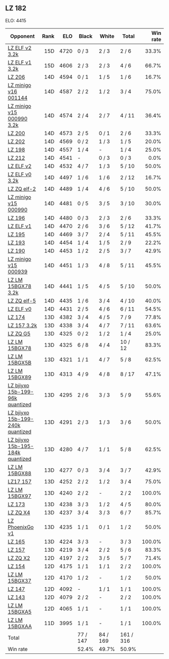 ## LZ 182 ##

ELO: 4415

Opponent | Rank | ELO | Black | White | Total | Win rate
---------|-----:|----:|-------|-------|-------|-------:
[LZ ELF v2 3.2k](LZ%20ELF%20v2%203.2k.md) | 15D | 4720 | 0 / 3 | 2 / 3 | 2 / 6 | 33.3%
[LZ ELF v1 3.2k](LZ%20ELF%20v1%203.2k.md) | 15D | 4606 | 2 / 3 | 2 / 3 | 4 / 6 | 66.7%
[LZ 206](LZ%20206.md) | 14D | 4594 | 0 / 1 | 1 / 5 | 1 / 6 | 16.7%
[LZ minigo v16 001144](LZ%20minigo%20v16%20001144.md) | 14D | 4587 | 2 / 2 | 1 / 2 | 3 / 4 | 75.0%
[LZ minigo v15 000990 3.2k](LZ%20minigo%20v15%20000990%203.2k.md) | 14D | 4574 | 2 / 4 | 2 / 7 | 4 / 11 | 36.4%
[LZ 200](LZ%20200.md) | 14D | 4573 | 2 / 5 | 0 / 1 | 2 / 6 | 33.3%
[LZ 202](LZ%20202.md) | 14D | 4569 | 0 / 2 | 1 / 3 | 1 / 5 | 20.0%
[LZ 198](LZ%20198.md) | 14D | 4557 | 1 / 4 | - | 1 / 4 | 25.0%
[LZ 212](LZ%20212.md) | 14D | 4541 | - | 0 / 3 | 0 / 3 | 0.0%
[LZ ELF v2](LZ%20ELF%20v2.md) | 14D | 4532 | 4 / 7 | 1 / 3 | 5 / 10 | 50.0%
[LZ ELF v0 3.2k](LZ%20ELF%20v0%203.2k.md) | 14D | 4497 | 1 / 6 | 1 / 6 | 2 / 12 | 16.7%
[LZ ZQ elf-2](LZ%20ZQ%20elf-2.md) | 14D | 4489 | 1 / 4 | 4 / 6 | 5 / 10 | 50.0%
[LZ minigo v15 000990](LZ%20minigo%20v15%20000990.md) | 14D | 4481 | 0 / 5 | 3 / 5 | 3 / 10 | 30.0%
[LZ 196](LZ%20196.md) | 14D | 4480 | 0 / 3 | 2 / 3 | 2 / 6 | 33.3%
[LZ ELF v1](LZ%20ELF%20v1.md) | 14D | 4470 | 2 / 6 | 3 / 6 | 5 / 12 | 41.7%
[LZ 195](LZ%20195.md) | 14D | 4469 | 3 / 7 | 2 / 4 | 5 / 11 | 45.5%
[LZ 193](LZ%20193.md) | 14D | 4454 | 1 / 4 | 1 / 5 | 2 / 9 | 22.2%
[LZ 190](LZ%20190.md) | 14D | 4453 | 1 / 2 | 2 / 5 | 3 / 7 | 42.9%
[LZ minigo v15 000939](LZ%20minigo%20v15%20000939.md) | 14D | 4451 | 1 / 3 | 4 / 8 | 5 / 11 | 45.5%
[LZ LM 15BGX78 3.2k](LZ%20LM%2015BGX78%203.2k.md) | 14D | 4441 | 1 / 5 | 4 / 5 | 5 / 10 | 50.0%
[LZ ZQ elf-5](LZ%20ZQ%20elf-5.md) | 14D | 4435 | 1 / 6 | 3 / 4 | 4 / 10 | 40.0%
[LZ ELF v0](LZ%20ELF%20v0.md) | 14D | 4431 | 2 / 5 | 4 / 6 | 6 / 11 | 54.5%
[LZ 174](LZ%20174.md) | 13D | 4382 | 3 / 4 | 4 / 5 | 7 / 9 | 77.8%
[LZ 157 3.2k](LZ%20157%203.2k.md) | 13D | 4338 | 3 / 4 | 4 / 7 | 7 / 11 | 63.6%
[LZ ZQ G5](LZ%20ZQ%20G5.md) | 13D | 4325 | 0 / 2 | 1 / 2 | 1 / 4 | 25.0%
[LZ LM 15BGX78](LZ%20LM%2015BGX78.md) | 13D | 4325 | 6 / 8 | 4 / 4 | 10 / 12 | 83.3%
[LZ LM 15BGX5B](LZ%20LM%2015BGX5B.md) | 13D | 4321 | 1 / 1 | 4 / 7 | 5 / 8 | 62.5%
[LZ LM 15BGX89](LZ%20LM%2015BGX89.md) | 13D | 4313 | 4 / 9 | 4 / 8 | 8 / 17 | 47.1%
[LZ bjiyxo 15b-199-96k quantized](LZ%20bjiyxo%2015b-199-96k%20quantized.md) | 13D | 4295 | 2 / 6 | 3 / 3 | 5 / 9 | 55.6%
[LZ bjiyxo 15b-199-240k quantized](LZ%20bjiyxo%2015b-199-240k%20quantized.md) | 13D | 4291 | 2 / 3 | 1 / 3 | 3 / 6 | 50.0%
[LZ bjiyxo 15b-195-184k quantized](LZ%20bjiyxo%2015b-195-184k%20quantized.md) | 13D | 4280 | 4 / 7 | 1 / 1 | 5 / 8 | 62.5%
[LZ LM 15BGX88](LZ%20LM%2015BGX88.md) | 13D | 4277 | 0 / 3 | 3 / 4 | 3 / 7 | 42.9%
[LZ17 157](LZ17%20157.md) | 13D | 4252 | 2 / 2 | 1 / 2 | 3 / 4 | 75.0%
[LZ LM 15BGX97](LZ%20LM%2015BGX97.md) | 13D | 4240 | 2 / 2 | - | 2 / 2 | 100.0%
[LZ 173](LZ%20173.md) | 13D | 4238 | 3 / 3 | 1 / 2 | 4 / 5 | 80.0%
[LZ ZQ X4](LZ%20ZQ%20X4.md) | 13D | 4237 | 3 / 4 | 3 / 3 | 6 / 7 | 85.7%
[LZ PhoenixGo v1](LZ%20PhoenixGo%20v1.md) | 13D | 4235 | 1 / 1 | 0 / 1 | 1 / 2 | 50.0%
[LZ 165](LZ%20165.md) | 13D | 4224 | 3 / 3 | - | 3 / 3 | 100.0%
[LZ 157](LZ%20157.md) | 13D | 4219 | 3 / 4 | 2 / 2 | 5 / 6 | 83.3%
[LZ ZQ X2](LZ%20ZQ%20X2.md) | 12D | 4197 | 2 / 2 | 3 / 5 | 5 / 7 | 71.4%
[LZ 154](LZ%20154.md) | 12D | 4175 | 1 / 1 | 1 / 1 | 2 / 2 | 100.0%
[LZ LM 15BGX37](LZ%20LM%2015BGX37.md) | 12D | 4170 | 1 / 2 | - | 1 / 2 | 50.0%
[LZ 147](LZ%20147.md) | 12D | 4092 | - | 1 / 1 | 1 / 1 | 100.0%
[LZ 143](LZ%20143.md) | 12D | 4079 | 2 / 2 | - | 2 / 2 | 100.0%
[LZ LM 15BGXA5](LZ%20LM%2015BGXA5.md) | 12D | 4065 | 1 / 1 | - | 1 / 1 | 100.0%
[LZ LM 15BGXAA](LZ%20LM%2015BGXAA.md) | 11D | 3995 | 1 / 1 | - | 1 / 1 | 100.0%
Total | | | 77 / 147 | 84 / 169 | 161 / 316 | 
Win rate| | | 52.4% | 49.7% | 50.9% | 
